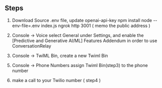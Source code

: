 Steps
------
1. Download Source
   .env file, update openai-api-key
   npm install
   node --env-file=.env index.js
   ngrok http 3001 ( memo the public address )
   
2. Console -> Voice
   select General under Settings,
   and enable the [Predictive and Generative AI/ML] Features Addendum in order to use ConversationRelay
   
4. Console -> TwiML Bin, create a new Twiml Bin
   <Response>
      <Connect>
         <ConversationRelay url="wss:/[your ngrok public address]" 
            welcomeGreeting="This is a ConversationRelay test, tell me how can I help you." />
      </Connect>
  </Response>
  
5. Console -> Phone Numbers
   assign Twiml Bin(step3) to the phone number

6. make a call to your Twilio number ( step4 )
